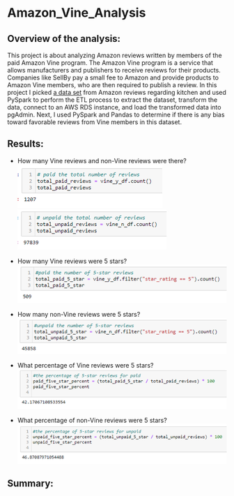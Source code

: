 # Amazon_Vine_Analysis

## Overview of the analysis:

This project is about analyzing Amazon reviews written by members of the paid Amazon Vine program. The Amazon Vine program is a service that allows manufacturers and publishers to receive reviews for their products. Companies like SellBy pay a small fee to Amazon and provide products to Amazon Vine members, who are then required to publish a review.
In this project I picked [a data set](https://s3.amazonaws.com/amazon-reviews-pds/tsv/index.txt) from Amazon reviews regarding kitchen and used PySpark to perform the ETL process to extract the dataset, transform the data, connect to an AWS RDS instance, and load the transformed data into pgAdmin. Next, I used PySpark and Pandas to determine if there is any bias toward favorable reviews from Vine members in this dataset. 


## Results:

- How many Vine reviews and non-Vine reviews were there?
![1.PNG](https://github.com/tjavaheripour/Amazon_Vine_Analysis/blob/main/Images/1.PNG)
![2.PNG](https://github.com/tjavaheripour/Amazon_Vine_Analysis/blob/main/Images/2.PNG)

- How many Vine reviews were 5 stars? 
![3.PNG](https://github.com/tjavaheripour/Amazon_Vine_Analysis/blob/main/Images/3.PNG)

- How many non-Vine reviews were 5 stars?
![4.PNG](https://github.com/tjavaheripour/Amazon_Vine_Analysis/blob/main/Images/4.PNG)

- What percentage of Vine reviews were 5 stars?
![5.PNG](https://github.com/tjavaheripour/Amazon_Vine_Analysis/blob/main/Images/5.PNG)

- What percentage of non-Vine reviews were 5 stars?
![6.PNG](https://github.com/tjavaheripour/Amazon_Vine_Analysis/blob/main/Images/6.PNG)

## Summary:
